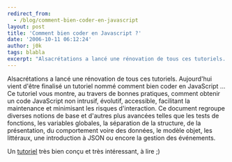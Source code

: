 ```yaml
---
redirect_from:
  - /blog/comment-bien-coder-en-javascript
layout: post
title: 'Comment bien coder en Javascript ?'
date: '2006-10-11 06:12:24'
author: j0k
tags: blabla
excerpt: "Alsacrétations a lancé une rénovation de tous ces tutoriels. Aujourd'hui vient d'être finalisé un tutoriel nommé comment bien coder en JavaScript ...     \nCe tutoriel vous montre, au travers de bonnes pratiques, comment obtenir un code JavaScript non intrusif, évolutif, accessible, facilitant la maintenance et minimisant les risques d'interaction. Ce document      …"
---
```


Alsacrétations a lancé une rénovation de tous ces tutoriels. Aujourd'hui vient d'être finalisé un tutoriel nommé comment bien coder en JavaScript ...
Ce tutoriel vous montre, au travers de bonnes pratiques, comment obtenir un code JavaScript non intrusif, évolutif, accessible, facilitant la maintenance et minimisant les risques d'interaction. Ce document regroupe diverses notions de base et d'autres plus avancées telles que les tests de fonctions, les variables globales, la séparation de la structure, de la présentation, du comportement voire des données, le modèle objet, les littéraux, une introduction à JSON ou encore la gestion des événements.

Un [tutoriel](http://css.alsacreations.com/Tutoriels-JavaScript/bonnes-pratiques-javascript) très bien conçu et très intéressant, à lire ;)

